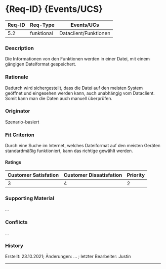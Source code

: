 # {Req-ID} {Events/UCS}

| Req-ID | Req-Type | Events/UCs |
|--------|----------|------------|
| 5.2    | funktional | Dataclient/Funktionen |

### Description
Die Informationen von den Funktionen werden in einer Datei, mit einem gängigen Dateiformat gespeichert.

### Rationale
Dadurch wird sichergestellt, dass die Datei auf den meisten System geöffnet und eingesehen werden kann, auch unabhängig vom Dataclient. Somit kann man die Daten auch manuell überprüfen.

### Originator
Szenario-basiert

### Fit Criterion
Durch eine Suche im Internet, welches Dateiformat auf den meisten Geräten standardmäßig funktioniert, kann das richtige gewählt werden.

#### Ratings
| Customer Satisfation | Customer Dissatisfation | Priority |
|----------------------|-------------------------|----------|
| 3                    | 4                       | 2        |

### Supporting Material
...

### Conflicts
...

### History
Erstellt: 23.10.2021; Änderungen: ... ; letzter Bearbeiter: Justin

---
